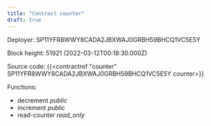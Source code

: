 ```yaml
---
title: "Contract counter"
draft: true
---
```

Deployer: SP11YFR8WWY8CADA2JBXWAJ0GRBH59BHCQ1VC5E5Y


 



Block height: 51921 (2022-03-12T00:18:30.000Z)

Source code: {{<contractref "counter" SP11YFR8WWY8CADA2JBXWAJ0GRBH59BHCQ1VC5E5Y counter>}}

Functions:

* decrement _public_
* increment _public_
* read-counter _read_only_
